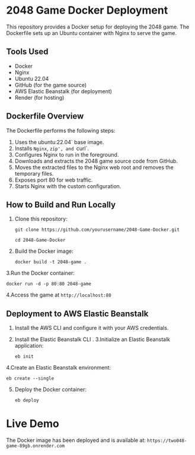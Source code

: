
# 2048 Game Docker Deployment

This repository provides a Docker setup for deploying the 2048 game. The Dockerfile sets up an Ubuntu container with Nginx to serve the game.

## Tools Used
- Docker
- Nginx
- Ubuntu 22.04
- GitHub (for the game source)
- AWS Elastic Beanstalk (for deployment)
- Render (for hosting)

## Dockerfile Overview
The Dockerfile performs the following steps:
1. Uses the ubuntu:22.04` base image.
2. Installs `Nginx`, `zip', and `curl`.
3. Configures Nginx to run in the foreground.
4. Downloads and extracts the 2048 game source code from GitHub.
5. Moves the extracted files to the Nginx web root and removes the temporary files.
6. Exposes port 80 for web traffic.
7. Starts Nginx with the custom configuration.

## How to Build and Run Locally
1. Clone this repository:
   
      `git clone https://github.com/yourusername/2048-Game-Docker.git`
   
      `cd 2048-Game-Docker`

2. Build the Docker image:
 
      `docker build -t 2048-game . `

3.Run the Docker container:

  `docker run -d -p 80:80 2048-game`

4.Access the game at `http://localhost:80`




## Deployment to AWS Elastic Beanstalk

1. Install the AWS CLI and configure it with your AWS credentials.
2. Install the Elastic Beanstalk CLI .
3.Initialize an Elastic Beanstalk application:

    `eb init`

   
4.Create an Elastic Beanstalk environment:

  `eb create --single`
  
5. Deploy the Docker container:

   `eb deploy`


# Live Demo

The Docker image has been deployed and is available at: `https://two048-game-89gb.onrender.com`






